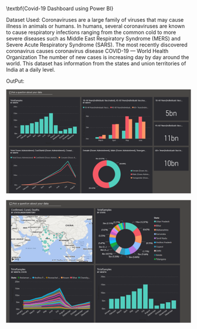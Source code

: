  \textbf{Covid-19 Dashboard using Power BI}


Dataset Used:
Coronaviruses are a large family of viruses that may cause illness in animals or humans. In humans, several coronaviruses are known to cause respiratory infections ranging from the common cold to more severe diseases such as Middle East Respiratory Syndrome (MERS) and Severe Acute Respiratory Syndrome (SARS). The most recently discovered coronavirus causes coronavirus disease COVID-19 — World Health Organization
The number of new cases is increasing day by day around the world. This dataset has information from the states and union territories of India at a daily level.

OutPut:

![output image](https://github.com/Rutvik7713/Covid-19-Dashboard-Using-Power-BI/blob/main/Output_1.png)

![output image](https://github.com/Rutvik7713/Covid-19-Dashboard-Using-Power-BI/blob/main/Output_2.png)



